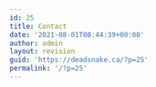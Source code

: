 ```yaml
---
id: 25
title: Contact
date: '2021-08-01T08:44:39+00:00'
author: admin
layout: revision
guid: 'https://deadsnake.ca/?p=25'
permalink: '/?p=25'
---
```


